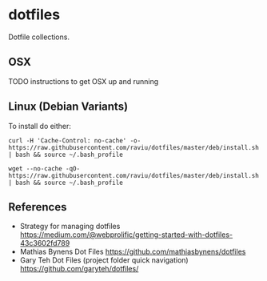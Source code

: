 # dotfiles
Dotfile collections. 

## OSX 
TODO instructions to get OSX up and running 

## Linux (Debian Variants)
To install do either:  
```
curl -H 'Cache-Control: no-cache' -o- https://raw.githubusercontent.com/raviu/dotfiles/master/deb/install.sh | bash && source ~/.bash_profile
```

```
wget --no-cache -qO- https://raw.githubusercontent.com/raviu/dotfiles/master/deb/install.sh | bash && source ~/.bash_profile
```

## References 
* Strategy for managing dotfiles https://medium.com/@webprolific/getting-started-with-dotfiles-43c3602fd789 
* Mathias Bynens Dot Files https://github.com/mathiasbynens/dotfiles
* Gary Teh Dot Files (project folder quick navigation) https://github.com/garyteh/dotfiles/
